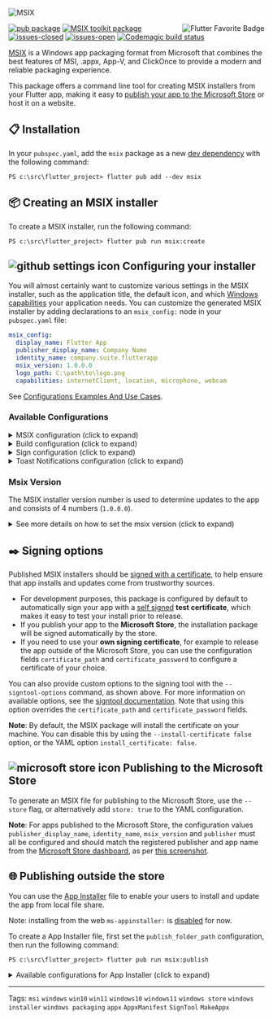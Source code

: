 ![MSIX](https://user-images.githubusercontent.com/946652/138101650-bf934b21-ced7-4836-a197-2e424ee1f86c.png)

<a href="https://flutter.dev/docs/development/packages-and-plugins/favorites" title="Flutter Favorite program">
<img
  src="https://user-images.githubusercontent.com/946652/152225760-309041e9-266e-42da-9915-34478ee74736.png"
  alt="Flutter Favorite Badge"
  align="right">
</a>

[![pub package](https://img.shields.io/pub/v/msix.svg?color=blue)](https://pub.dev/packages/msix) [![MSIX toolkit package](https://img.shields.io/github/v/tag/microsoft/MSIX-Toolkit?color=blue&label=MSIX-Toolkit)](https://github.com/microsoft/MSIX-Toolkit) [![issues-closed](https://img.shields.io/github/issues-closed/YehudaKremer/msix?color=green)](https://github.com/YehudaKremer/msix/issues?q=is%3Aissue+is%3Aclosed) [![issues-open](https://img.shields.io/github/issues-raw/YehudaKremer/msix)](https://github.com/YehudaKremer/msix/issues) [![Codemagic build status](https://api.codemagic.io/apps/61fc249977f79ce332414c45/61fc249977f79ce332414c44/status_badge.svg)](https://codemagic.io/apps/61fc249977f79ce332414c45/61fc249977f79ce332414c44/latest_build)

[MSIX] is a Windows app packaging format from Microsoft that combines the best
features of MSI, .appx, App-V, and ClickOnce to provide a modern and reliable
packaging experience.

This package offers a command line tool for creating MSIX installers from your
Flutter app, making it easy to [publish your app to the Microsoft Store] or host
it on a website.

## :clipboard: Installation

In your `pubspec.yaml`, add the `msix` package as a new [dev dependency] with
the following command:

```console
PS c:\src\flutter_project> flutter pub add --dev msix
```

## :package: Creating an MSIX installer

To create a MSIX installer, run the following command:

```console
PS c:\src\flutter_project> flutter pub run msix:create
```

## ![github settings icon][] Configuring your installer

You will almost certainly want to customize various settings in the MSIX
installer, such as the application title, the default icon, and which [Windows
capabilities] your application needs. You can customize the generated MSIX
installer by adding declarations to an `msix_config:` node in your
`pubspec.yaml` file:

```yaml
msix_config:
  display_name: Flutter App
  publisher_display_name: Company Name
  identity_name: company.suite.flutterapp
  msix_version: 1.0.0.0
  logo_path: C:\path\to\logo.png
  capabilities: internetClient, location, microphone, webcam
```
See [Configurations Examples And Use Cases].

### Available Configurations

<details>

<summary>MSIX configuration (click to expand)</summary>

| YAML name                | Command-line argument                | Description (from Microsoft [Package manifest schema reference])                                                                                      | Example                                                                                         |
| ------------------------ | ------------------------------------ | ----------------------------------------------------------------------------------------------------------------------------------------------------- | ----------------------------------------------------------------------------------------------- |
| `display_name`           | `--display-name` `-d`                | A friendly app name that can be displayed to users.                                                                                                   | `Flutter App`                                                                               |
| `publisher_display_name` | `--publisher-display-name` `-u`      | A friendly name for the publisher that can be displayed to users.                                                                                     | `Company Name`                                                                                        |
| `identity_name`          | `--identity-name` `-i`               | Defines the unique identifier for the app.                                                                                                            | `company.suite.flutterapp`                                                                           |
| `msix_version`           | `--version`                          | The version number of the package, in `a.b.c.d` format.                                                                                               | `1.0.0.0`                                                                                       |
| `logo_path`              | `--logo-path` `-l`                   | Path to an [image file] for use as the app icon (size recommended at least 400x400px).                                                                                 | `C:\images\logo.png`                                                                         |
| `trim_logo`              | `--trim-logo <true/false>`           | If `false`, don't trim the logo image, default is `true`.                                                                                             | `true`                                                                                          |
| `capabilities`           | `--capabilities` `-e`                | List of the [capabilities][windows capabilities] the app requires.                                                                                    | `internetClient,location,microphone,webcam`                                                     |
| `languages`              | `--languages`                        | Declares the language resources contained in the package.                                                                                             | `en-us, ja-jp`                                                                                  |
| `file_extension`         | `--file-extension` `-f`              | File extensions that the app may be registered to open.                                                                                               | `.picture, .image`                                                                              |
| `protocol_activation`    | `--protocol-activation`              | [Protocol activation] that will open the app.                                                                                                         | `flutterapp`                                                                                         |
| `add_execution_alias`    | `--add-execution-alias`              | Add an alias to active the app, use the `pubspec.yaml` `name:` value, so if your app calls 'Flutter_App', user can activate the app using `flutterapp` command. | `true`                                                                                          |
| `store`                  | `--store`                            | Generate a MSIX file for publishing to the Microsoft Store.                                                                                           | `false`                                                                                         |

</details>

<details>
<summary>Build configuration (click to expand)</summary>

| YAML name                | Command-line argument                | Description                                                                                      | Example                                                                                         |
| ------------------------ | ------------------------------------ | ----------------------------------------------------------------------------------------------------------------------------------------------------- | ----------------------------------------------------------------------------------------------- |
| `debug`                  | `--debug` or `--release`             | Create MSIX from the **debug** or **release** build files (`\build\windows\runner\<Debug/Release>`), **release** is the default.                                 | `true`                                                                                          |
| `output_path`            | `--output-path` `-o`                 | The directory where the output MSIX file should be stored.                                                                                            | `C:\src\some\folder`                                                                             |
| `output_name`            | `--output-name` `-n`                 | The filename that should be given to the created MSIX file.                                                                                           | `flutterApp_dev`                                                                                     |
| `architecture`           | `--architecture` `-h`                | Describes the architecture of the code in the package, `x64` or `x86`, `x64` is default.                                                                                               | `x64`                                                                                           |
| `build_windows`          | `--build-windows <true/false>`       | If `false`, don't run the build command `flutter build windows`, default is `true`.                                                                   | `true`                                                                                          |

</details>

<details>
<summary>Sign configuration (click to expand)</summary>

| YAML name                | Command-line argument                | Description                                                                                      | Example                                                                                         |
| ------------------------ | ------------------------------------ | ----------------------------------------------------------------------------------------------------------------------------------------------------- | ----------------------------------------------------------------------------------------------- |
| `certificate_path`       | `--certificate-path` `-c`            | Path to the certificate content to place in the store.                                                                                                | `C:\certs\signcert.pfx`                                                                         |
| `certificate_password`   | `--certificate-password` `-p`        | Password for the certificate.                                                                                                                         | `1234`                                                                                          |
| `publisher`              | `--publisher` `-b`                   | The `Subject` value in the certificate.                                                                                                               | `CN=BF212345-5644-46DF-8668-014043C1B138` or `CN=Contoso Software, O=Contoso Corporation, C=US` |
| `signtool_options`       | `--signtool-options`                 | Options to be provided to the `signtool` for app signing (see below.)                                                                                 | `/v /fd SHA256 /f C:/Users/me/Desktop/my.cer`                                                   |
| `sign_msix`    | `--sign-msix <true/false>` | If `false`, don't sign the msix file, default is `true`.                                                                                         | `true`                                                                                          |
| `install_certificate`    | `--install-certificate <true/false>` | If `false`, don't try to install the certificate, default is `true`.                                                                                         | `true`                                                                                          |

</details>

<details>

<summary>Toast Notifications configuration (click to expand)</summary>

##### [Toast Notifications] configuration example:

```yaml
msix_config:
  display_name: Flutter App
  toast_activator: #<-- toast notifications configuration
    clsid: A1232234-1234-1234-1234-123412341234
    arguments: "1,2,3"
    display_name: "TEST"
  msix_version: 1.0.3.0
```

| YAML name      | Command-line argument                 | Description                               | Example                                |
| -------------- | ------------------------------------- | ----------------------------------------- | -------------------------------------- |
| `clsid`        | `--toast-activator-clsid` `-d`        | The UUID CLSID.                           | `replaced-with-your-guid-C173E6ADF0C3` |
| `arguments`    | `--toast-activator-arguments`         | Arguments for the toast notifications.    | `----AppNotificationActivationServer`  |
| `display_name` | `--toast-activator-display-name` `-d` | Display name for the toast notifications. | `Toast activator`                      |

</details>

### Msix Version

The MSIX installer version number is used to determine updates to the app and consists of 4 numbers (`1.0.0.0`).

<details>

<summary>See more details on how to set the msix version (click to expand)</summary>

#### The version is determined by the first available option:

1. Command line `--version` flag
2. In `pubspec.yaml`, under the `msix_config` node, the `msix_version` value
3. Using the `version` field in `pubspec.yaml`.
   - The Pubspec version uses [semver], which is of the form `major.minor.patch-prerelease+build`
   - `msix` will use the `major.minor.patch` and append a `0` for the MSIX version
   - All prerelease and build info is discarded
4. Fallback to `1.0.0.0`

By default, if you have a valid `version` in your `pubspec.yaml` file, that will form the basis for your MSIX installer version.

</details>

## :black_nib: Signing options

Published MSIX installers should be [signed with a certificate], to help ensure
that app installs and updates come from trustworthy sources.

- For development purposes, this package is configured by default to
  automatically sign your app with a [self signed] **test certificate**, which makes it easy
  to test your install prior to release.
- If you publish your app to the **Microsoft Store**, the installation package
  will be signed automatically by the store.
- If you need to use your **own signing certificate**, for example to release
  the app outside of the Microsoft Store, you can use the configuration fields
  `certificate_path` and `certificate_password` to configure a certificate of
  your choice.

You can also provide custom options to the signing tool with the
`--signtool-options` command, as shown above. For more information on available
options, see the [signtool documentation]. Note that using this option overrides
the `certificate_path` and `certificate_password` fields.

**Note**: By default, the MSIX package will install the certificate on your
machine. You can disable this by using the `--install-certificate false` option, or the YAML
option `install_certificate: false`.

## ![microsoft store icon][] Publishing to the Microsoft Store

To generate an MSIX file for publishing to the Microsoft Store, use the
`--store` flag, or alternatively add `store: true` to the YAML configuration.

**Note**: For apps published to the Microsoft Store, the configuration values
`publisher_display_name`, `identity_name`, `msix_version` and `publisher` must
all be configured and should match the registered publisher and app name from
the [Microsoft Store dashboard], as per [this screenshot].

## :globe_with_meridians: Publishing outside the store

You can use the [App Installer] file to enable your users to install and update the app from local file share.

Note: installing from the web `ms-appinstaller:` is [disabled] for now.

To create a App Installer file, first set the `publish_folder_path` configuration,
then run the following command:

```console
PS c:\src\flutter_project> flutter pub run msix:publish
```

<details>
<summary>Available configurations for App Installer (click to expand)</summary>

##### App Installer configuration example:

```yaml
msix_config:
  display_name: Flutter App
  app_installer: #<-- app installer configuration
    publish_folder_path: c:\path\to\myPublishFolder
    hours_between_update_checks: 0
    automatic_background_task: true
    update_blocks_activation: true
    show_prompt: true
    force_update_from_any_version: false
  msix_version: 1.0.3.0
```

| YAML name                       | Command-line argument             | Description (from Microsoft [schema reference])                                                                                                    | Example                      |
| ------------------------------- | --------------------------------- | -------------------------------------------------------------------------------------------------------------------------------------------------- | ---------------------------- |
| `publish_folder_path`           | `--publish-folder-path`           | A path to publish folder, where the msix versions and the .appinstaller file will be saved.                                                        | `c:\path\to\myPublishFolder` |
| `hours_between_update_checks`   | `--hours-between-update-checks`   | Defines the minimal time gap between update checks, when the user open the app. default is **0** (will check for update every time the app opened) | `2`                          |
| `automatic_background_task`     | `--automatic-background-task`     | Checks for updates in the background every 8 hours independently of whether the user launched the app.                                             | `false`                      |
| `update_blocks_activation`      | `--update-blocks-activation`      | Defines the experience when an app update is checked for.                                                                                          | `false`                      |
| `show_prompt`                   | `--show-prompt`                   | Defines if a window is displayed when updates are being installed, and when updates are being checked for.                                         | `false`                      |
| `force_update_from_any_version` | `--force-update-from-any-version` | Allows the app to update from version x to version x++ or to downgrade from version x to version x--.                                              | `false`                      |

</details>

---

Tags: `msi` `windows` `win10` `win11` `windows10` `windows11` `windows store` `windows installer` `windows packaging` `appx` `AppxManifest` `SignTool` `MakeAppx`

[msix]: https://docs.microsoft.com/en-us/windows/msix/
[publish your app to the microsoft store]: https://docs.microsoft.com/en-us/windows/uwp/publish/app-submissions
[dev dependency]: https://dart.dev/tools/pub/dependencies#dev-dependencies
[windows capabilities]: https://docs.microsoft.com/en-us/windows/uwp/packaging/app-capability-declarations
[package manifest schema reference]: https://docs.microsoft.com/en-us/uwp/schemas/appxpackage/appxmanifestschema/schema-root
[schema reference]: https://docs.microsoft.com/en-us/uwp/schemas/appinstallerschema/element-onlaunch
[app installer]: https://docs.microsoft.com/en-us/windows/msix/app-installer/app-installer-file-overview
[image file]: https://github.com/brendan-duncan/image#supported-image-formats
[protocol activation]: https://docs.microsoft.com/en-us/windows/uwp/launch-resume/handle-uri-activation
[signed with a certificate]: https://docs.microsoft.com/en-us/windows/msix/package/create-certificate-package-signing
[signtool documentation]: https://docs.microsoft.com/en-us/dotnet/framework/tools/signtool-exe
[microsoft store icon]: https://user-images.githubusercontent.com/946652/152312614-1e86b108-98af-4bcf-8a75-d7a4449078b2.png
[github settings icon]: https://user-images.githubusercontent.com/946652/152312495-173eb794-337c-4630-a149-2167810614ae.png
[microsoft store dashboard]: https://partner.microsoft.com/dashboard
[this screenshot]: https://user-images.githubusercontent.com/946652/138753431-fa7dee7d-99b6-419c-94bf-4514c761abba.png
[toast notifications]: https://docs.microsoft.com/en-us/windows/apps/design/shell/tiles-and-notifications/send-local-toast-desktop-cpp-wrl#msixsparse-package
[disabled]: https://docs.microsoft.com/en-us/windows/msix/app-installer/installing-windows10-apps-web
[self signed]: https://docs.microsoft.com/en-us/windows/msix/package/create-certificate-package-signing#create-a-self-signed-certificate
[Configurations Examples And Use Cases]: https://pub.dev/packages/msix/example
[semver]: https://semver.org/
